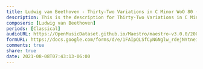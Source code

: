 ```yaml
---
title: Ludwig van Beethoven - Thirty-Two Variations in C Minor WoO 80 (8)
description: This is the description for Thirty-Two Variations in C Minor WoO 80 by Ludwig van Beethoven
composers: [Ludwig van Beethoven]
periods: [Classical]
audioURL: https://OpenMusicDataset.github.io/Maestro/maestro-v3.0.0/2008/MIDI-Unprocessed_04_R3_2008_01-07_ORIG_MID--AUDIO_04_R3_2008_wav--1.midi
formURL: https://docs.google.com/forms/d/e/1FAIpQLSfCyNGNglw_rdejNYtneiRii9ul7NttP5aEgu_vCMYg6sDqYA/viewform
comments: true
share: true
date: 2021-08-08T07:43:13-06:00
---
```


